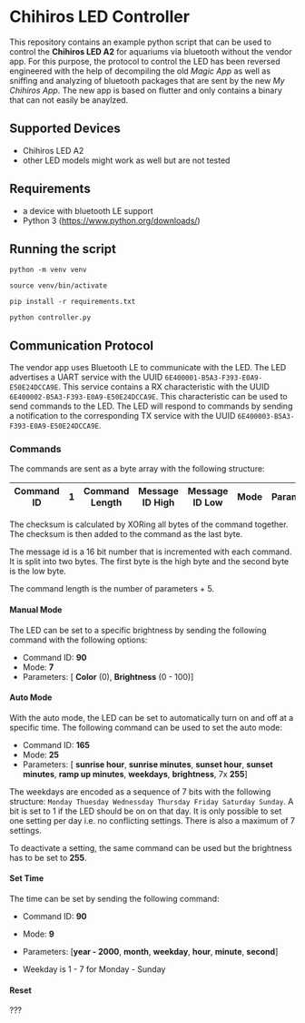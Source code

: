 # Chihiros LED Controller

This repository contains an example python script that can be used to control the **Chihiros LED A2** for aquariums via bluetooth without the vendor app. For this purpose, the protocol to control the LED has been reversed engineered with the help of decompiling the old *Magic App* as well as sniffing and analyzing of bluetooth packages that are sent by the new *My Chihiros App*. The new app is based on flutter and only contains a binary that can not easily be anaylzed.


## Supported Devices
- Chihiros LED A2
- other LED models might work as well but are not tested

## Requirements
- a device with bluetooth LE support
- Python 3 (https://www.python.org/downloads/)

## Running the script
```
python -m venv venv

source venv/bin/activate

pip install -r requirements.txt

python controller.py
```

## Communication Protocol
The vendor app uses Bluetooth LE to communicate with the LED. The LED advertises a UART service with the UUID `6E400001-B5A3-F393-E0A9-E50E24DCCA9E`. This service contains a RX characteristic with the UUID `6E400002-B5A3-F393-E0A9-E50E24DCCA9E`. This characteristic can be used to send commands to the LED. The LED will respond to commands by sending a notification to the corresponding TX service with the UUID `6E400003-B5A3-F393-E0A9-E50E24DCCA9E`.

### Commands 
The commands are sent as a byte array with the following structure:


| Command ID | 1 | Command Length | Message ID High | Message ID Low | Mode | Parameters | Checksum |
| --- | --- | --- | --- | --- | --- | --- | --- |


The checksum is calculated by XORing all bytes of the command together. The checksum is then added to the command as the last byte.

The message id is a 16 bit number that is incremented with each command. It is split into two bytes. The first byte is the high byte and the second byte is the low byte. 

The command length is the number of parameters + 5. 

#### Manual Mode
The LED can be set to a specific brightness by sending the following command with the following options:
- Command ID: **90**
- Mode: **7**
- Parameters: [ **Color** (0), **Brightness** (0 - 100)]


#### Auto Mode
With the auto mode, the LED can be set to automatically turn on and off at a specific time. The following command can be used to set the auto mode:

- Command ID: **165**
- Mode: **25**
- Parameters: [ **sunrise hour**, **sunrise minutes**, **sunset hour**, **sunset minutes**, **ramp up minutes**, **weekdays**, **brightness**, 7x **255**]

The weekdays are encoded as a sequence of 7 bits with the following structure: `Monday Thuesday Wednessday Thursday Friday Saturday Sunday`. A bit is set to 1 if the LED should be on on that day. It is only possible to set one setting per day i.e. no conflicting settings. There is also a maximum of 7 settings.

To deactivate a setting, the same command can be used but the brightness has to be set to **255**.

#### Set Time
The time can be set by sending the following command:

- Command ID: **90**
- Mode: **9**
- Parameters: [**year - 2000**, **month**, **weekday**, **hour**, **minute**, **second**]

- Weekday is 1 - 7 for Monday - Sunday

#### Reset
???